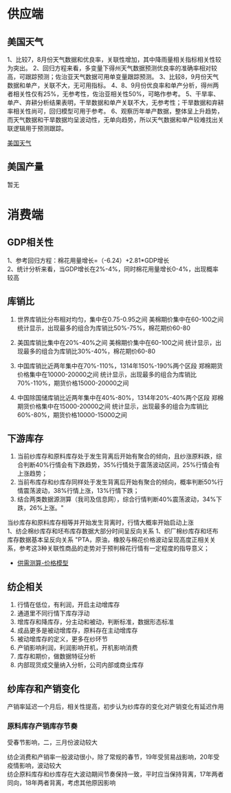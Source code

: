 # 供应端
## 美国天气

1、比较7，8月份天气数据和优良率，关联性增加，其中降雨量相关指标相关性较为突出。
2、回归方程来看，多变量下得州天气数据预测优良率的准确率相对较高，可跟踪预测；佐治亚天气数据可用单变量跟踪预测。
3、比较8，9月份天气数据和单产，关联不大，无可用指标。
4、8、9月份优良率和单产分析，得州两者相关性仅有25%，无参考性，佐治亚相关性50%，可略作参考。
5、干旱率、单产、弃耕分析结果表明，干旱数据和单产关联不大，无参考性；干旱数据和弃耕率相关性尚可，回归模型可用于参考。
6、观察历年单产数据，整体呈上升趋势，而天气数据和干旱数据均呈波动性，无单向趋势，所以天气数据和单产较难找出关联逻辑用于预测跟踪。


[美国天气]("C:\Users\dell\Desktop\交接文件\供需变量模型\历史分析文件\近期重点\美棉天气数据分析.xlsx")

## 美国产量
暂无

# 消费端
## GDP相关性
								
1、参考回归方程：棉花用量增长=（-6.24）+2.81*GDP增长								
2、统计分析来看，当GDP增长在2%-4%，同时棉花用量增长0-4%，出现概率较高								

## 库销比

1. 世界库销比分布相对均匀，集中在0.75-0.95之间
美棉期价集中在60-100之间
统计显示，出现最多的组合为库销比50%-75%，棉花期价60-80


2. 美国库销比集中在20%-40%之间
美棉期价集中在60-100之间
统计显示，出现最多的组合为库销比30%-40%，棉花期价60-80


3. 中国库销比近两年集中在70%-110%，1314年150%-190%两个区段
郑棉期货价格集中在10000-20000之间
统计显示，出现最多的组合为库销比70%-110%，期货价格15000-20000之间


4. 中国除国储库销比近两年集中在40%-80%，1314年20%-40%两个区段
郑棉期货价格集中在15000-20000之间
统计显示，出现最多的组合为库销比60%-80%，期货价格10000-15000之间

## 下游库存
1. 当前纱库存和原料库存处于发生背离后开始有聚合的倾向，且纱涨原料跌，综合判断40%行情会有下跌趋势，35%行情处于震荡波动区间，25%行情会有上涨趋势；
2. 当前布库存和纱库存同样处于发生背离后开始有聚合的倾向，概率判断50%行情震荡波动，38%行情上涨，13%行情下跌；
3. 结合两类数据源测算（我司及信息网），综合行情判断40%震荡波动，34%下跌，26%上涨。"								
									
									
当纱库存和原料库存相等并开始发生背离时，行情大概率开始启动上涨							
1、纺企棉纱库存和坯布库存数据大部分时间呈反向关系
1、织厂棉纱库存和坯布库存数据基本呈反向关系
"PTA，原油，橡胶与棉花价格波动呈现高度正相关关系，参考这3种关联性商品的走势对于预判棉花行情有一定程度的指导意义；
								
- [供需测算-价格模型]("C:\Users\dell\Desktop\交接文件\供需变量模型\历史分析文件\近期重点\供需变量-价格测算模型汇总.xlsx")							
## 纺企相关						
1. 行情在低位，有利润，开启主动增库存
2. 通道里不同行情下库存浮动			
3. 增库存和降库存，分主动和被动，判断标准，数据形态标准			
4. 成品更多是被动增库存，原料存在主动增库存			
5. 被动增库存的定义，更多在纱环节			
6. 产销影响利润，利润影响开机，开机影响消费			
7. 库存和期价，做数据特征分析			
8. 内部现货成交量纳入分析，公司内部或商业库存			
			
## 纱库存和产销变化	
产销率延迟一个月后，相关性提高，初步认为纱库存的变化对产销变化有延迟作用			
### 原料库存产销库存节奏
受春节影响，二，三月份波动较大							
                            
纺企消费和产销率一般波动很小，除了常规的春节，19年受贸易战影响，20年受疫情影响，波动较大							
纺企原料库存和纱库存在大波动期间节奏保持一致，平时应当保持背离，17年两者同向，18年两者背离，考虑其他原因影响							

			
